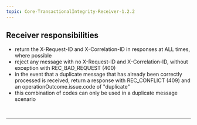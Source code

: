 ```yaml
---
topic: Core-TransactionalIntegrity-Receiver-1.2.2
---
```


## Receiver responsibilities

- return the  X-Request-ID and X-Correlation-ID in responses at ALL times, where possible
- reject any message with no X-Request-ID and X-Correlation-ID, without exception with REC_BAD_REQUEST (400)
- in the event that a duplicate message that has already been correctly processed is received, return a response with REC_CONFLICT (409) and an operationOutcome.issue.code of "duplicate"
- this combination of codes can only be used in a duplicate message scenario

<br>
<hr>